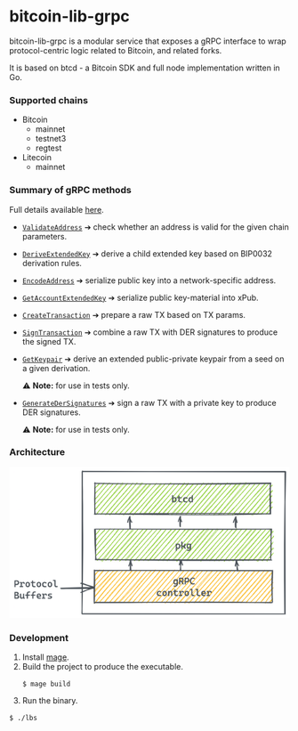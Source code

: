 # bitcoin-lib-grpc

bitcoin-lib-grpc is a modular service that exposes a gRPC interface to wrap
protocol-centric logic related to Bitcoin, and related forks.

It is based on btcd - a Bitcoin SDK and full node implementation written in Go.

### Supported chains

* Bitcoin
  * mainnet
  * testnet3
  * regtest
* Litecoin
  * mainnet

### Summary of gRPC methods

Full details available [here](https://github.com/LedgerHQ/bitcoin-lib-grpc/blob/master/pb/bitcoin/service.proto).

* [`ValidateAddress`](https://github.com/LedgerHQ/bitcoin-lib-grpc/blob/e515b9797f25565955207594448664e32a5e35b0/pb/bitcoin/service.proto#L13-L16)
  ➔ check whether an address is valid for the given chain parameters.

* [`DeriveExtendedKey`](https://github.com/LedgerHQ/bitcoin-lib-grpc/blob/e515b9797f25565955207594448664e32a5e35b0/pb/bitcoin/service.proto#L18-L21)
  ➔ derive a child extended key based on BIP0032 derivation rules.

* [`EncodeAddress`](https://github.com/LedgerHQ/bitcoin-lib-grpc/blob/e515b9797f25565955207594448664e32a5e35b0/pb/bitcoin/service.proto#L23-L32)
  ➔ serialize public key into a network-specific address.

* [`GetAccountExtendedKey`](https://github.com/LedgerHQ/bitcoin-lib-grpc/blob/e515b9797f25565955207594448664e32a5e35b0/pb/bitcoin/service.proto#L34-L36)
  ➔ serialize public key-material into xPub.

* [`CreateTransaction`](https://github.com/LedgerHQ/bitcoin-lib-grpc/blob/e515b9797f25565955207594448664e32a5e35b0/pb/bitcoin/service.proto#L38-L39)
  ➔ prepare a raw TX based on TX params.

* [`SignTransaction`](https://github.com/LedgerHQ/bitcoin-lib-grpc/blob/e515b9797f25565955207594448664e32a5e35b0/pb/bitcoin/service.proto#L48-L51)
  ➔ combine a raw TX with DER signatures to produce the signed TX.

* [`GetKeypair`](https://github.com/LedgerHQ/bitcoin-lib-grpc/blob/e515b9797f25565955207594448664e32a5e35b0/pb/bitcoin/service.proto#L41-L43)
  ➔ derive an extended public-private keypair from a seed on a given derivation.
  
  ⚠️ **Note:** for use in tests only.
* [`GenerateDerSignatures`](https://github.com/LedgerHQ/bitcoin-lib-grpc/blob/e515b9797f25565955207594448664e32a5e35b0/pb/bitcoin/service.proto#L45-L46)
  ➔ sign a raw TX with a private key to produce DER signatures.

  ⚠️ **Note:** for use in tests only.

### Architecture

![](./docs/lbs.png)

### Development

1. Install [mage](https://magefile.org).
2. Build the project to produce the executable.
    ```
    $ mage build
    ```
3. Run the binary.
  ```
  $ ./lbs
  ```
